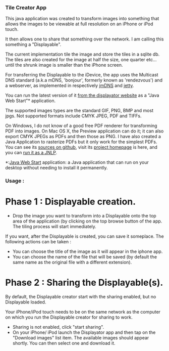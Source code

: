 ### Tile Creator App

This java application was created to transform images into something that allows the images to be viewable at full resolution on an iPhone or iPod touch.

It then allows one to share that something over the network. I am calling this something a "Displayable".

The current implementation tile the image and store the tiles in a sqlite db. The tiles are also created for the image at half the size, one quarter etc... until the shrunk image is smaller than the iPhone screen.


For transferring the Displayable to the iDevice, the app uses the Multicast DNS standard (a.k.a mDNS, 'bonjour', formerly known as 'rendezvous') and a webserver, as implemented in respectively [jmDNS][jmdns] and [jetty][jetty].

You can run the latest version of it [from the displayator website][jnlp] as a "Java Web Start"* application.

The supported images types are the standard GIF, PNG, BMP and most jpgs. Not supported formats include CMYK JPEG, PDF and TIFFs.

On Windows, I do not know of a good free PDF renderer for transforming PDF into images. On Mac OS X, the Preview application can do it; it can also export CMYK JPEGs as PDFs and then those as PNG. 
I have also created a Java Application to rasterize PDFs but it only work for the simplest PDFs. You can see its [sources on github][pdf-jr-git], visit its [project homepage][pdf-jr] is here, and you can [run it as a JNLP][pdf-jr-jnlp].

*:[Java Web Start][java] application: a Java application that can run on your desktop without needing to install it permanently.

### Usage :

# Phase 1 : Displayable creation.

- Drop the image you want to transform into a Displayable onto the top area of the application (by clicking on the top browse button of the app. The tiling process will start immediately.

If you want, after the Displayable is created, you can save it someplace. The following actions can be taken :
- You can choose the title of the image as it will appear in the iphone app.
- You can choose the name of the file that will be saved (by default the same name as the original file with a different extension).

# Phase 2 : Sharing the Displayable(s).
By default, the Displayable creator start with the sharing enabled, but no Displayable loaded.

Your iPhone/iPod touch needs to be on the same network as the computer on which you run the Displayable creator for sharing to work.

- Sharing is not enabled, click "start sharing".  
- On your iPhone/ iPod launch the Displayator app and then tap on the "Download images" list item. The available images should appear shortly. You can then select one and download it.

[java]:http://www.java.com
[jnlp]:http://www.displayator.com/DisplayableCreator/DisplayableCreator.jnlp
[jmdns]:http://jmdns.sourceforge.net/
[jetty]:http://eclipse.org/jetty/
[pdf-jr]:http://www.niconomicon.net/projects/java/pdf-jrasterizer/
[pdf-jr-git]:https://github.com/nicolasH/pdf-jrasterizer
[pdf-jr-jnlp]:http://www.niconomicon.net/tests/maven/net/niconomicon/pdf-jrasterizer/pdf-jrasterizer.jnlp
